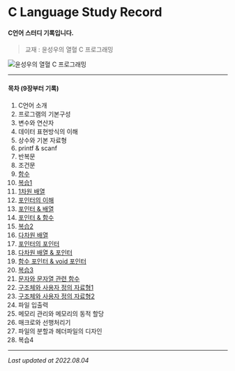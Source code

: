 # C Language Study Record
#### C언어 스터디 기록입니다.

> 교재 : 윤성우의 열혈 C 프로그래밍

![윤성우의 열혈 C 프로그래밍](http://image.yes24.com/goods/4333686/XL)
***
#### 목차 (9장부터 기록)
 1. C언어 소개
 2. 프로그램의 기본구성
 3. 변수와 연산자
 4. 데이터 표현방식의 이해
 5. 상수와 기본 자료형
 6. printf & scanf
 7. 반복문
 8. 조건문
 9. [함수](https://github.com/k1mjunyoung/C/tree/main/Ch09_Function)
 10. [복습1](https://github.com/k1mjunyoung/C/tree/main/Ch10_Quiz1)
 11. [1차원 배열](https://github.com/k1mjunyoung/C/tree/main/Ch11_Array)
 12. [포인터의 이해](https://github.com/k1mjunyoung/C/tree/main/Ch12_Pointer)
 13. [포인터 & 배열](https://github.com/k1mjunyoung/C/tree/main/Ch13_PointerArray)
 14. [포인터 & 함수](https://github.com/k1mjunyoung/C/tree/main/Ch14_PointerFunc)
 15. [복습2](https://github.com/k1mjunyoung/C/tree/main/Ch15_Quiz2)
 16. [다차원 배열](https://github.com/k1mjunyoung/C/tree/main/Ch16_DimensionalArray)
 17. [포인터의 포인터](https://github.com/k1mjunyoung/C/tree/main/Ch17_DoublePointer)
 18. [다차원 배열 & 포인터](https://github.com/k1mjunyoung/C/tree/main/Ch18_MultiArrayPointer)
 19. [함수 포인터 & void 포인터](https://github.com/k1mjunyoung/C/tree/main/Ch19_FunctionPointer)
 20. [복습3](https://github.com/k1mjunyoung/C/tree/main/Ch20_Quiz3)
 21. [문자와 문자열 관련 함수](https://github.com/k1mjunyoung/C/tree/main/Ch21_CharString)
 22. [구조체와 사용자 정의 자료형1](https://github.com/k1mjunyoung/C/tree/main/Ch22_Struct)
 23. [구조체와 사용자 정의 자료형2](https://github.com/k1mjunyoung/C/tree/main/Ch23_Struct2)
 24. 파일 입출력
 25. 메모리 관리와 메모리의 동적 할당
 26. 매크로와 선행처리기
 27. 파일의 분할과 헤더파일의 디자인
 28. 복습4
***
*Last updated at 2022.08.04*
